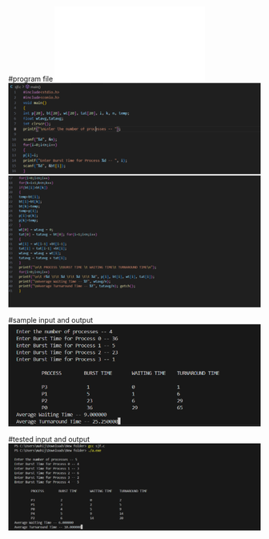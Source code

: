 #program file
![program_file](sjf.c)
![program_file](program_sjf_5A2.png)
![program_file](program2_Sjf_5A2.png)

#sample input and output
![sample](IO_5A2.png)

#tested input and output
![tested](Test_IO_5A2.png)
